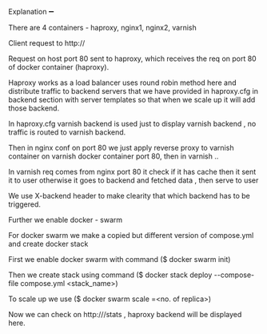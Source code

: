 Explanation ➖

There are 4 containers - haproxy, nginx1, nginx2, varnish 

Client request to http://<ec2-ip>

Request on host port 80 sent to haproxy, which receives the req on port 80 of docker container (haproxy).

Haproxy works as a load balancer uses round robin method here and distribute traffic to backend servers that we have provided  in haproxy.cfg in backend section with server templates so that when we scale up it will add those backend.

In haproxy.cfg varnish backend is used just to display varnish backend , no traffic is routed to varnish backend.

Then in nginx conf on port 80 we just apply reverse proxy to varnish container on varnish docker container port 80, then in varnish ..

In varnish req comes from nginx port 80 it check if it has cache then it sent it to user otherwise it goes to backend and fetched data , then serve to user

We use X-backend header to make clearity that which backend has to be triggered.

Further we enable docker - swarm

For docker swarm we make a copied but different version of compose.yml and create docker stack

First we enable docker swarm with command ($ docker swarm init)

Then we create stack using command
($ docker stack deploy --compose-file compose.yml <stack_name>)

 To scale up we use
($ docker swarm scale <service-name>=<no. of replica>)

 Now we can check on http://<ec2 ip>/stats   , haproxy backend will be displayed here.
